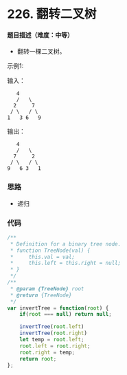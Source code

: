 <!--
 * @Author: your name
 * @Date: 2020-03-02 21:49:13
 * @LastEditTime: 2020-08-01 23:29:03
 * @LastEditors: Please set LastEditors
 * @Description: In User Settings Edit
 * @FilePath: /leetcode_fe/268_缺失数字.md
 -->
# 226. 翻转二叉树

#### 题目描述（难度：中等）
+ 翻转一棵二叉树。

示例1:

输入：
```
   4
   /   \
  2     7
 / \   / \
1   3 6   9
```

输出： 

```
   4
   /   \
  7     2
 / \   / \
9   6 3   1
```


### 思路
+ 递归

### 代码

```javascript
/**
 * Definition for a binary tree node.
 * function TreeNode(val) {
 *     this.val = val;
 *     this.left = this.right = null;
 * }
 */
/**
 * @param {TreeNode} root
 * @return {TreeNode}
 */
var invertTree = function(root) {
    if(root === null) return null;

    invertTree(root.left)
    invertTree(root.right)
    let temp = root.left;
    root.left = root.right;
    root.right = temp;
    return root;
};
```



